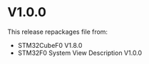 # V1.0.0
This release repackages file from:
- STM32CubeF0 V1.8.0
- STM32F0 System View Description V1.0.0


